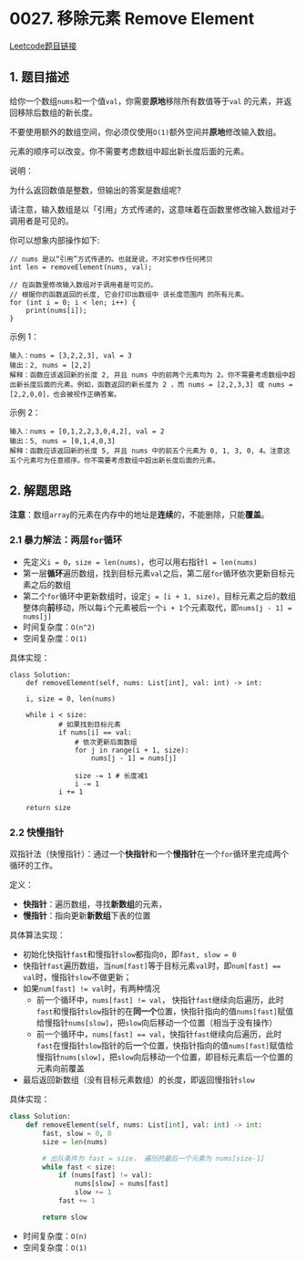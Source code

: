# 0027. 移除元素 Remove Element
[Leetcode题目链接](https://leetcode.com/problems/remove-element/description/)

## 1. 题目描述
给你一个数组`nums`和一个值`val`，你需要**原地**移除所有数值等于`val` 的元素，并返回移除后数组的新长度。

不要使用额外的数组空间，你必须仅使用`O(1)`额外空间并**原地**修改输入数组。

元素的顺序可以改变。你不需要考虑数组中超出新长度后面的元素。

说明：

为什么返回数值是整数，但输出的答案是数组呢?

请注意，输入数组是以「引用」方式传递的，这意味着在函数里修改输入数组对于调用者是可见的。

你可以想象内部操作如下:
```
// nums 是以“引用”方式传递的。也就是说，不对实参作任何拷贝
int len = removeElement(nums, val);

// 在函数里修改输入数组对于调用者是可见的。
// 根据你的函数返回的长度, 它会打印出数组中 该长度范围内 的所有元素。
for (int i = 0; i < len; i++) {
    print(nums[i]);
}
```

示例 1：
```
输入：nums = [3,2,2,3], val = 3
输出：2, nums = [2,2]
解释：函数应该返回新的长度 2, 并且 nums 中的前两个元素均为 2。你不需要考虑数组中超出新长度后面的元素。例如，函数返回的新长度为 2 ，而 nums = [2,2,3,3] 或 nums = [2,2,0,0]，也会被视作正确答案。
```

示例 2：
```
输入：nums = [0,1,2,2,3,0,4,2], val = 2
输出：5, nums = [0,1,4,0,3]
解释：函数应该返回新的长度 5, 并且 nums 中的前五个元素为 0, 1, 3, 0, 4。注意这五个元素可为任意顺序。你不需要考虑数组中超出新长度后面的元素。
```

## 2. 解题思路
**注意**：数组`array`的元素在内存中的地址是**连续**的，不能删除，只能**覆盖**。

### 2.1 暴力解法：两层`for`循环
* 先定义`i = 0`，`size = len(nums)`，也可以用右指针`l = len(nums)`
* 第一层**循环**遍历数组，找到目标元素`val`之后，第二层`for`循环依次更新目标元素之后的数组
* 第二个`for`循环中更新数组时，设定`j = [i + 1, size)`，目标元素之后的数组整体向**前**移动，所以每`i`个元素被后一个`i + 1`个元素取代，即`nums[j - 1] = nums[j]`
* 时间复杂度：`O(n^2)`
* 空间复杂度：`O(1)`

具体实现：

```
class Solution:
    def removeElement(self, nums: List[int], val: int) -> int:

    i, size = 0, len(nums)

    while i < size:
            # 如果找到目标元素
            if nums[i] == val:
                # 依次更新后面数组
                for j in range(i + 1, size):
                    nums[j - 1] = nums[j]
                
                size -= 1 # 长度减1
                i -= 1
            i += 1
    
    return size
```

### 2.2 快慢指针
双指针法（快慢指针）：通过一个**快指针**和一个**慢指针**在一个`for`循环里完成两个循环的工作。

定义：
* **快指针**：遍历数组，寻找**新数组**的元素，
* **慢指针**：指向更新**新数组**下表的位置

具体算法实现：
* 初始化快指针`fast`和慢指针`slow`都指向`0`，即`fast, slow = 0` 
* 快指针`fast`遍历数组，当`num[fast]`等于目标元素`val`时，即`num[fast] == val`时，慢指针`slow`不做更新；
* 如果`num[fast] != val`时，有两种情况
  * 前一个循环中，`nums[fast] != val`， 快指针`fast`继续向后遍历，此时`fast`和慢指针`slow`指针的在**同一个**位置，快指针指向的值`nums[fast]`赋值给慢指针`nums[slow]`，把`slow`向后移动一个位置（相当于没有操作）
  * 前一个循环中，`nums[fast] == val`，快指针`fast`继续向后遍历，此时`fast`在慢指针`slow`指针的后**一**个位置，快指针指向的值`nums[fast]`赋值给慢指针`nums[slow]`，把`slow`向后移动一个位置，即目标元素后一个位置的元素向前覆盖
* 最后返回新数组（没有目标元素数组）的长度，即返回慢指针`slow`

具体实现：
```Python
class Solution:
    def removeElement(self, nums: List[int], val: int) -> int:
        fast, slow = 0, 0
        size = len(nums)

        # 出队条件为 fast = size， 遍历的最后一个元素为 nums[size-1]
        while fast < size: 
            if (nums[fast] != val):
                nums[slow] = nums[fast]
                slow += 1
            fast += 1

        return slow
```

* 时间复杂度：`O(n)`
* 空间复杂度：`O(1)`
